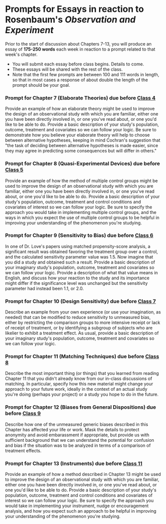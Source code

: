# Prompts for Essays in reaction to Rosenbaum's *Observation and Experiment*

Prior to the start of discussion about Chapters 7-13, you will produce an essay of **175-250 words** each week in reaction to a prompt related to that week's chapter.

- You will submit each essay before class begins. Details to come.
- These essays will be shared with the rest of the class. 
- Note that the first few prompts are between 100 and 111 words in length, so that in most cases a response of about double the length of the prompt should be your goal.

### Prompt for Chapter 7 (Elaborate Theories) due before [Class 4](https://github.com/THOMASELOVE/500-2018/blob/master/SCHEDULE.md)

Provide an example of how an elaborate theory might be used to improve the design of an observational study with which you are familiar, either one you have been directly involved in, or one you've read about, or one you'd like to be able to do. Provide a basic description of your study's population, outcome, treatment and covariates so we can follow your logic. Be sure to demonstrate how you believe your elaborate theory will help to choose between alternative hypotheses, keeping in mind Cochran's suggestion that "the task of deciding between alternative hypotheses is made easier, since they may agree in predicting some consequences but will differ in others."

### Prompt for Chapter 8 (Quasi-Experimental Devices) due before [Class 5](https://github.com/THOMASELOVE/500-2018/blob/master/SCHEDULE.md)

Provide an example of how the method of multiple control groups might be used to improve the design of an observational study with which you are familiar, either one you have been directly involved in, or one you've read about, or one you'd like to be able to do. Provide a basic description of your study's population, outcome, treatment and control conditions and covariates of interest so we can follow your logic. Be sure to specify the approach you would take in implementing multiple control groups, and the ways in which you expect the use of multiple control groups to be helpful in improving your understanding of the phenomenon you're studying. 

### Prompt for Chapter 9 (Sensitivity to Bias) due before [Class 6](https://github.com/THOMASELOVE/500-2018/blob/master/SCHEDULE.md)

In one of Dr. Love's papers using matched propensity-score analysis, a significant result was obtained favoring the treatment group over a control, and the calculated sensitivity parameter value was 1.5. Now imagine that you did a study and obtained such a result. Provide a basic description of your imaginary study's population, outcome, treatment and covariates so we can follow your logic. Provide a description of what that value means in English, and discuss how your reaction to the study and its importance might differ if the significance level was unchanged but the sensitivity parameter had instead been 1.1, or 2.0.

### Prompt for Chapter 10 (Design Sensitivity) due before [Class 7](https://github.com/THOMASELOVE/500-2018/blob/master/SCHEDULE.md)

Describe an example from your own experience (or use your imagination, as needed) that can be modified to reduce sensitivity to unmeasured bias, either by restricting the comparison groups to more intensive receipt or lack of receipt of treatment, or by identifying a subgroup of subjects who are likelier to exhibit a treatment effect. As usual, provide a basic description of your imaginary study's population, outcome, treatment and covariates so we can follow your logic.

### Prompt for Chapter 11 (Matching Techniques) due before [Class 8](https://github.com/THOMASELOVE/500-2018/blob/master/SCHEDULE.md)

Describe the most important thing (or things) that you learned from reading Chapter 11 that you didn't already know from our in-class discussions of matching. In particular, specify how this new material might change your approach to your future work, ideally in the context of an actual study you're doing (perhaps your project) or a study you hope to do in the future.

### Prompt for Chapter 12 (Biases from General Dispositions) due before [Class 9](https://github.com/THOMASELOVE/500-2018/blob/master/SCHEDULE.md)

Describe how one of the unmeasured generic biases described in this Chapter has affected your life or work. Mask the details to protect anonymity and avoid embarassment if appropriate, but provide us with sufficient background that we can understand the potential for confusion and bias if the situation was to be analyzed in terms of a comparison of treatment effects.

### Prompt for Chapter 13 (Instruments) due before [Class 11](https://github.com/THOMASELOVE/500-2018/blob/master/SCHEDULE.md)

Provide an example of how a method described in Chapter 13 might be used to improve the design of an observational study with which you are familiar, either one you have been directly involved in, or one you've read about, or one you'd like to be able to do. Provide a basic description of your study's population, outcome, treatment and control conditions and covariates of interest so we can follow your logic. Be sure to specify the approach you would take in implementing your instrument, nudge or encouragement analysis, and how you expect such an approach to be helpful in improving your understanding of the phenomenon you're studying. 

